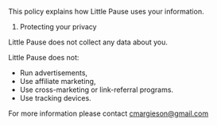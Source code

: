 This policy explains how Little Pause uses your information.

1. Protecting your privacy

Little Pause does not collect any data about you.

Little Pause does not:

* Run advertisements,
* Use affiliate marketing,
* Use cross-marketing or link-referral programs.
* Use tracking devices.

For more information please contact cmargieson@gmail.com